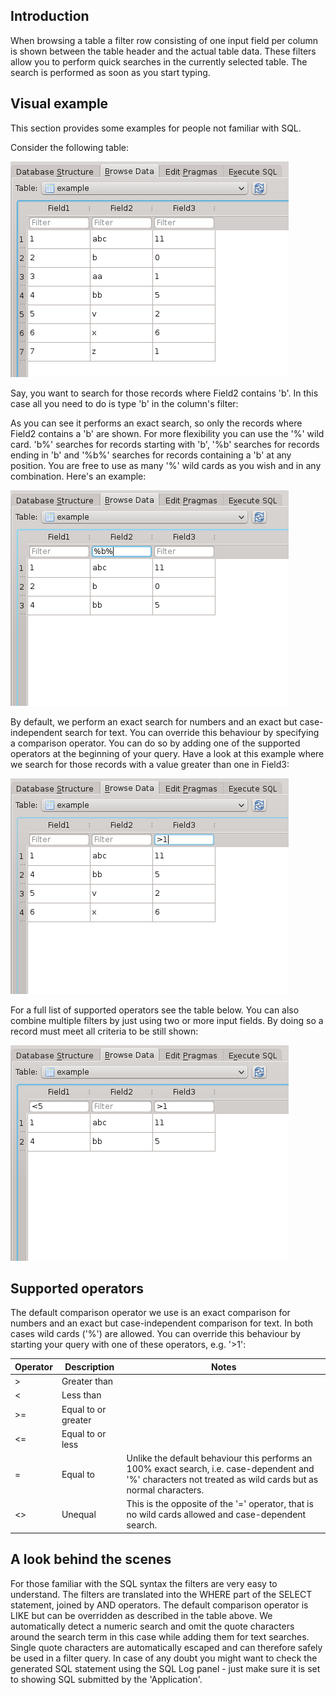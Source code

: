 ## Introduction
When browsing a table a filter row consisting of one input field per column is shown between the table header and the actual table data. These filters allow you to perform quick searches in the currently selected table. The search is performed as soon as you start typing.

## Visual example
This section provides some examples for people not familiar with SQL.

Consider the following table:

![](filter1.png)

Say, you want to search for those records where Field2 contains 'b'. In this case all you need to do is type 'b' in the column's filter:



As you can see it performs an exact search, so only the records where Field2 contains a 'b' are shown. For more flexibility you can use the '%' wild card. 'b%' searches for records starting with 'b', '%b' searches for records ending in 'b' and '%b%' searches for records containing a 'b' at any position. You are free to use as many '%' wild cards as you wish and in any combination. Here's an example:

![](filter3.png)

By default, we perform an exact search for numbers and an exact but case-independent search for text. You can override this behaviour by specifying a comparison operator. You can do so by adding one of the supported operators at the beginning of your query. Have a look at this example where we search for those records with a value greater than one in Field3:

![](filter4.png)

For a full list of supported operators see the table below. You can also combine multiple filters by just using two or more input fields. By doing so a record must meet all criteria to be still shown:

![](filter5.png)

## Supported operators
The default comparison operator we use is an exact comparison for numbers and an exact but case-independent comparison for text. In both cases wild cards ('%') are allowed. You can override this behaviour by starting your query with one of these operators, e.g. '>1':

Operator | Description         | Notes
---------|---------------------|------
>        | Greater than        | 
<        | Less than           | 
>=       | Equal to or greater | 
<=       | Equal to or less    | 
=        | Equal to            | Unlike the default behaviour this performs an 100% exact search, i.e. case-dependent and '%' characters not treated as wild cards but as normal characters.
<>       | Unequal             | This is the opposite of the '=' operator, that is no wild cards allowed and case-dependent search.

## A look behind the scenes
For those familiar with the SQL syntax the filters are very easy to understand. The filters are translated into the WHERE part of the SELECT statement, joined by AND operators. The default comparison operator is LIKE but can be overridden as described in the table above. We automatically detect a numeric search and omit the quote characters around the search term in this case while adding them for text searches. Single quote characters are automatically escaped and can therefore safely be used in a filter query. In case of any doubt you might want to check the generated SQL statement using the SQL Log panel - just make sure it is set to showing SQL submitted by the 'Application'.